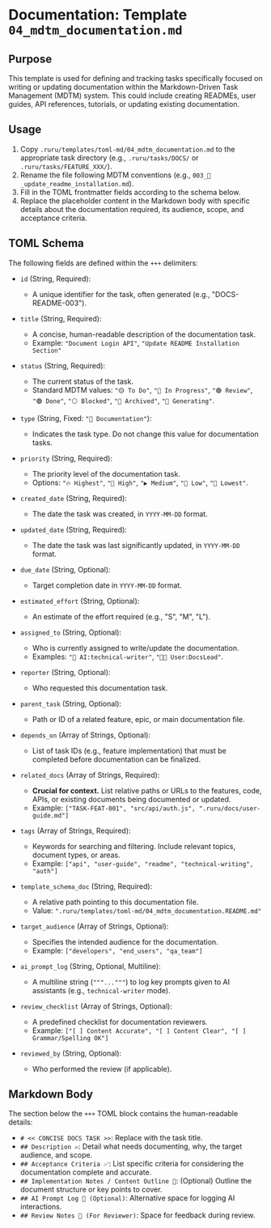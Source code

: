 # Documentation: Template `04_mdtm_documentation.md`

## Purpose

This template is used for defining and tracking tasks specifically focused on writing or updating documentation within the Markdown-Driven Task Management (MDTM) system. This could include creating READMEs, user guides, API references, tutorials, or updating existing documentation.

## Usage

1.  Copy `.ruru/templates/toml-md/04_mdtm_documentation.md` to the appropriate task directory (e.g., `.ruru/tasks/DOCS/` or `.ruru/tasks/FEATURE_XXX/`).
2.  Rename the file following MDTM conventions (e.g., `003_📖_update_readme_installation.md`).
3.  Fill in the TOML frontmatter fields according to the schema below.
4.  Replace the placeholder content in the Markdown body with specific details about the documentation required, its audience, scope, and acceptance criteria.

## TOML Schema

The following fields are defined within the `+++` delimiters:

*   `id` (String, Required):
    *   A unique identifier for the task, often generated (e.g., "DOCS-README-003").

*   `title` (String, Required):
    *   A concise, human-readable description of the documentation task.
    *   Example: `"Document Login API"`, `"Update README Installation Section"`

*   `status` (String, Required):
    *   The current status of the task.
    *   Standard MDTM values: `"🟡 To Do"`, `"🔵 In Progress"`, `"🟣 Review"`, `"🟢 Done"`, `"⚪ Blocked"`, `"🧊 Archived"`, `"🤖 Generating"`.

*   `type` (String, Fixed: `"📖 Documentation"`):
    *   Indicates the task type. Do not change this value for documentation tasks.

*   `priority` (String, Required):
    *   The priority level of the documentation task.
    *   Options: `"🔥 Highest"`, `"🔼 High"`, `"▶️ Medium"`, `"🔽 Low"`, `"🧊 Lowest"`.

*   `created_date` (String, Required):
    *   The date the task was created, in `YYYY-MM-DD` format.

*   `updated_date` (String, Required):
    *   The date the task was last significantly updated, in `YYYY-MM-DD` format.

*   `due_date` (String, Optional):
    *   Target completion date in `YYYY-MM-DD` format.

*   `estimated_effort` (String, Optional):
    *   An estimate of the effort required (e.g., "S", "M", "L").

*   `assigned_to` (String, Optional):
    *   Who is currently assigned to write/update the documentation.
    *   Examples: `"🤖 AI:technical-writer"`, `"🧑‍💻 User:DocsLead"`.

*   `reporter` (String, Optional):
    *   Who requested this documentation task.

*   `parent_task` (String, Optional):
    *   Path or ID of a related feature, epic, or main documentation file.

*   `depends_on` (Array of Strings, Optional):
    *   List of task IDs (e.g., feature implementation) that must be completed before documentation can be finalized.

*   `related_docs` (Array of Strings, Required):
    *   **Crucial for context.** List relative paths or URLs to the features, code, APIs, or existing documents being documented or updated.
    *   Example: `["TASK-FEAT-001", "src/api/auth.js", ".ruru/docs/user-guide.md"]`

*   `tags` (Array of Strings, Required):
    *   Keywords for searching and filtering. Include relevant topics, document types, or areas.
    *   Example: `["api", "user-guide", "readme", "technical-writing", "auth"]`

*   `template_schema_doc` (String, Required):
    *   A relative path pointing to this documentation file.
    *   Value: `".ruru/templates/toml-md/04_mdtm_documentation.README.md"`

*   `target_audience` (Array of Strings, Optional):
    *   Specifies the intended audience for the documentation.
    *   Example: `["developers", "end_users", "qa_team"]`

*   `ai_prompt_log` (String, Optional, Multiline):
    *   A multiline string (`"""..."""`) to log key prompts given to AI assistants (e.g., `technical-writer` mode).

*   `review_checklist` (Array of Strings, Optional):
    *   A predefined checklist for documentation reviewers.
    *   Example: `["[ ] Content Accurate", "[ ] Content Clear", "[ ] Grammar/Spelling OK"]`

*   `reviewed_by` (String, Optional):
    *   Who performed the review (if applicable).

## Markdown Body

The section below the `+++` TOML block contains the human-readable details:

*   `# << CONCISE DOCS TASK >>`: Replace with the task title.
*   `## Description ✍️`: Detail what needs documenting, why, the target audience, and scope.
*   `## Acceptance Criteria ✅`: List specific criteria for considering the documentation complete and accurate.
*   `## Implementation Notes / Content Outline 📝`: (Optional) Outline the document structure or key points to cover.
*   `## AI Prompt Log 🤖 (Optional)`: Alternative space for logging AI interactions.
*   `## Review Notes 👀 (For Reviewer)`: Space for feedback during review.
